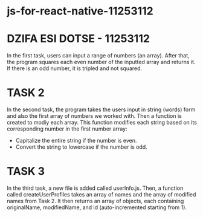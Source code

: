 # js-for-react-native-11253112
# DZIFA ESI DOTSE - 11253112

In the first task, users can input a range of numbers (an array). 
After that, the program squares each even number of the inputted array and returns it.
If there is an odd number, it is tripled and not squared.

# TASK 2
In the second task, the program takes the users input in string (words) form and also the first array of numbers we worked with.
Then a function is created to modiy each array. This function modifies each string based on its corresponding number in the first number array:
- Capitalize the entire string if the number is even.
- Convert the string to lowercase if the number is odd.

# TASK 3
In the third task, a new file is added called userInfo.js.
Then, a function called createUserProfiles takes an array of names and the array of modified names from Task 2.
 It then returns an array of objects, each containing originalName, modifiedName, and id (auto-incremented starting from 1).
